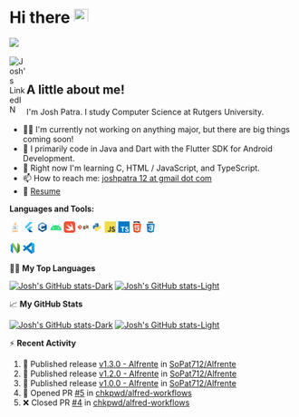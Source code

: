 # Hi there <img src="https://media.giphy.com/media/hvRJCLFzcasrR4ia7z/giphy.gif" width="25px" height="25px">

![](https://komarev.com/ghpvc/?username=SoPat712&color=blue)

<a href="https://www.linkedin.com/in/sourav-patra-702661232/">
  <img align="left" alt="Josh's LinkedIN" width="30px" src="https://iconmonstr.com/wp-content/g/gd/makefg.php?i=../releases/preview/2012/png/iconmonstr-linkedin-3.png&r=10&g=102&b=194" />
</a>

<br /> 

## A little about me! 

I'm Josh Patra. I study Computer Science at Rutgers University.

- 👨‍💻 I'm currently not working on anything major, but there are big things coming soon!
- 🤖 I primarily code in Java and Dart with the Flutter SDK for Android Development.
- 🌱 Right now I'm learning C, HTML / JavaScript, and TypeScript.
- 📫 How to reach me: [joshpatra 12 at gmail dot com](mailto:joshpatra12@gmail.com)
- 📝 [Resume](https://drive.google.com/file/d/18VeWXNwJek5gNHSUMJx6vZFXLgWm0X4a/view?usp=sharing)

**Languages and Tools:**  

<code><img height="20" src="https://raw.githubusercontent.com/github/explore/5b3600551e122a3277c2c5368af2ad5725ffa9a1/topics/java/java.png"></code>
<code><img height="20" src="https://raw.githubusercontent.com/github/explore/80688e429a7d4ef2fca1e82350fe8e3517d3494d/topics/flutter/flutter.png"></code>
<code><img height="20" src="https://raw.githubusercontent.com/github/explore/f3e22f0dca2be955676bc70d6214b95b13354ee8/topics/c/c.png"></code>
<code><img height="20" src="https://raw.githubusercontent.com/github/explore/80688e429a7d4ef2fca1e82350fe8e3517d3494d/topics/android/android.png"></code>
<code><img height="20" src="https://raw.githubusercontent.com/github/explore/80688e429a7d4ef2fca1e82350fe8e3517d3494d/topics/swift/swift.png"></code>
<code><img height="20" src="https://raw.githubusercontent.com/github/explore/80688e429a7d4ef2fca1e82350fe8e3517d3494d/topics/git/git.png"></code>
<code><img height="20" src="https://raw.githubusercontent.com/github/explore/80688e429a7d4ef2fca1e82350fe8e3517d3494d/topics/python/python.png"></code>
<code><img height="20" src="https://raw.githubusercontent.com/github/explore/80688e429a7d4ef2fca1e82350fe8e3517d3494d/topics/javascript/javascript.png"></code>
<code><img height="20" src="https://raw.githubusercontent.com/github/explore/80688e429a7d4ef2fca1e82350fe8e3517d3494d/topics/typescript/typescript.png"></code>
<code><img height="20" src="https://raw.githubusercontent.com/github/explore/80688e429a7d4ef2fca1e82350fe8e3517d3494d/topics/html/html.png"></code>
<code><img height="20" src="https://raw.githubusercontent.com/github/explore/80688e429a7d4ef2fca1e82350fe8e3517d3494d/topics/css/css.png"></code>


<code><img height="20" src="https://raw.githubusercontent.com/github/explore/26674e638508ac4a4e113ee32d6755ebfa000569/topics/neovim/neovim.png"></code>
<code><img height="20" src="https://raw.githubusercontent.com/github/explore/bbd48b997e8d0bef63f676eca4da5e1f76487b56/topics/visual-studio-code/visual-studio-code.png"></code>

👨‍💻 **My Top Languages**

[![Josh's GitHub stats-Dark](https://github-readme-stats-taupe-five-18.vercel.app/api/top-langs?username=SoPat712&show_icons=true&count_private=true&theme=vue-dark&include_all_commits=true&langs_count=8&layout=donut-vertical&hide=javascript,css,vim%20script,html#gh-dark-mode-only)](https://github.com/SoPat712/github-readme-stats#gh-dark-mode-only)
[![Josh's GitHub stats-Light](https://github-readme-stats-taupe-five-18.vercel.app/api/top-langs?username=SoPat712&show_icons=true&count_private=true&theme=vue-dark&include_all_commits=true&langs_count=8&layout=donut-vertical&hide=javascript,css,vim%20script,html#gh-light-mode-only)](https://github.com/SoPat712/github-readme-stats#gh-light-mode-only)

📈 **My GitHub Stats**

[![Josh's GitHub stats-Dark](https://github-readme-stats-taupe-five-18.vercel.app/api?username=SoPat712&show_icons=true&count_private=true&theme=vue-dark&include_all_commits=true&rank_icon=github&hide=contribs#gh-dark-mode-only)](https://github.com/SoPat712/github-readme-stats#gh-dark-mode-only)
[![Josh's GitHub stats-Light](https://github-readme-stats-taupe-five-18.vercel.app/api?username=SoPat712&show_icons=true&count_private=true&theme=vue&include_all_commits=true&rank_icon=github&hide=contribs#gh-light-mode-only)](https://github.com/SoPat712/github-readme-stats#gh-light-mode-only)

:zap: **Recent Activity**

<!--START_SECTION:activity-->
1. 🚀 Published release [v1.3.0 - Alfrente](https://github.com/SoPat712/Alfrente/releases/tag/v1.3.0) in [SoPat712/Alfrente](https://github.com/SoPat712/Alfrente)
2. 🚀 Published release [v1.2.0 - Alfrente](https://github.com/SoPat712/Alfrente/releases/tag/v1.2.0) in [SoPat712/Alfrente](https://github.com/SoPat712/Alfrente)
3. 🚀 Published release [v1.0.0 - Alfrente](https://github.com/SoPat712/Alfrente/releases/tag/v1.0.0) in [SoPat712/Alfrente](https://github.com/SoPat712/Alfrente)
4. 💪 Opened PR [#5](https://github.com/chkpwd/alfred-workflows/pull/5) in [chkpwd/alfred-workflows](https://github.com/chkpwd/alfred-workflows)
5. ❌ Closed PR [#4](https://github.com/chkpwd/alfred-workflows/pull/4) in [chkpwd/alfred-workflows](https://github.com/chkpwd/alfred-workflows)
<!--END_SECTION:activity-->
